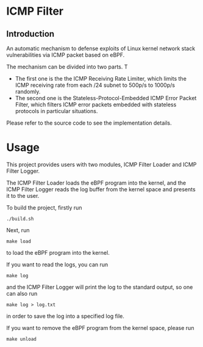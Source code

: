 # ICMP Filter

## Introduction

An automatic mechanism to defense exploits of Linux kernel network stack vulnerabilities via ICMP packet based on eBPF.

The mechanism can be divided into two parts. T

- The first one is the the ICMP Receiving Rate Limiter, which limits the ICMP receiving rate from each /24 subnet to 500p/s to 1000p/s randomly.
- The second one is the Stateless-Protocol-Embedded ICMP Error Packet Filter, which filters ICMP error packets embedded with stateless protocols in particular situations.

Please refer to the source code to see the implementation details.

# Usage

This project provides users with two modules, ICMP Filter Loader and ICMP Filter Logger.

The ICMP Filter Loader loads the eBPF program into the kernel, and the ICMP Filter Logger reads the log buffer from the kernel space and presents it to the user.

To build the project, firstly run

```
./build.sh
```

Next, run

```
make load
```

to load the eBPF program into the kernel.

If you want to read the logs, you can run

```
make log
```

and the ICMP Filter Logger will print the log to the standard output, so one can also run

```
make log > log.txt
```

in order to save the log into a specified log file.

If you want to remove the eBPF program from the kernel space, please run

```
make unload
```
